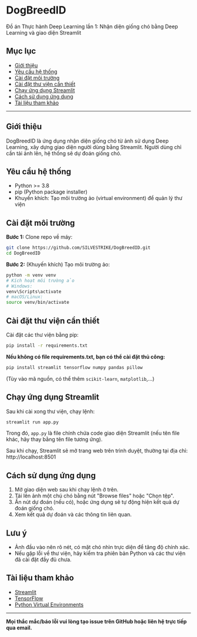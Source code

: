 # DogBreedID

Đồ án Thực hành Deep Learning lần 1: Nhận diện giống chó bằng Deep Learning và giao diện Streamlit

## Mục lục

- [Giới thiệu](#giới-thiệu)
- [Yêu cầu hệ thống](#yêu-cầu-hệ-thống)
- [Cài đặt môi trường](#cài-đặt-môi-trường)
- [Cài đặt thư viện cần thiết](#cài-đặt-thư-viện-cần-thiết)
- [Chạy ứng dụng Streamlit](#chạy-ứng-dụng-streamlit)
- [Cách sử dụng ứng dụng](#cách-sử-dụng-ứng-dụng)
- [Tài liệu tham khảo](#tài-liệu-tham-khảo)

---

## Giới thiệu

DogBreedID là ứng dụng nhận diện giống chó từ ảnh sử dụng Deep Learning, xây dựng giao diện người dùng bằng Streamlit. Người dùng chỉ cần tải ảnh lên, hệ thống sẽ dự đoán giống chó.

## Yêu cầu hệ thống

- Python >= 3.8
- pip (Python package installer)
- Khuyến khích: Tạo môi trường ảo (virtual environment) để quản lý thư viện

## Cài đặt môi trường

**Bước 1:** Clone repo về máy:
```bash
git clone https://github.com/SILVESTRIKE/DogBreedID.git
cd DogBreedID
```

**Bước 2:** (Khuyến khích) Tạo môi trường ảo:
```bash
python -m venv venv
# Kích hoạt môi trường ảo
# Windows:
venv\Scripts\activate
# macOS/Linux:
source venv/bin/activate
```

## Cài đặt thư viện cần thiết

Cài đặt các thư viện bằng pip:
```bash
pip install -r requirements.txt
```
**Nếu không có file requirements.txt, bạn có thể cài đặt thủ công:**
```bash
pip install streamlit tensorflow numpy pandas pillow
```
(Tùy vào mã nguồn, có thể thêm `scikit-learn`, `matplotlib`,...)

## Chạy ứng dụng Streamlit

Sau khi cài xong thư viện, chạy lệnh:
```bash
streamlit run app.py
```
Trong đó, `app.py` là file chính chứa code giao diện Streamlit (nếu tên file khác, hãy thay bằng tên file tương ứng).

Sau khi chạy, Streamlit sẽ mở trang web trên trình duyệt, thường tại địa chỉ: http://localhost:8501

## Cách sử dụng ứng dụng

1. Mở giao diện web sau khi chạy lệnh ở trên.
2. Tải lên ảnh một chú chó bằng nút "Browse files" hoặc "Chọn tệp".
3. Ấn nút dự đoán (nếu có), hoặc ứng dụng sẽ tự động hiện kết quả dự đoán giống chó.
4. Xem kết quả dự đoán và các thông tin liên quan.

## Lưu ý

- Ảnh đầu vào nên rõ nét, có mặt chó nhìn trực diện để tăng độ chính xác.
- Nếu gặp lỗi về thư viện, hãy kiểm tra phiên bản Python và các thư viện đã cài đặt đầy đủ chưa.

## Tài liệu tham khảo

- [Streamlit](https://streamlit.io/)
- [TensorFlow](https://www.tensorflow.org/)
- [Python Virtual Environments](https://docs.python.org/3/library/venv.html)

---

**Mọi thắc mắc/báo lỗi vui lòng tạo issue trên GitHub hoặc liên hệ trực tiếp qua email.**
